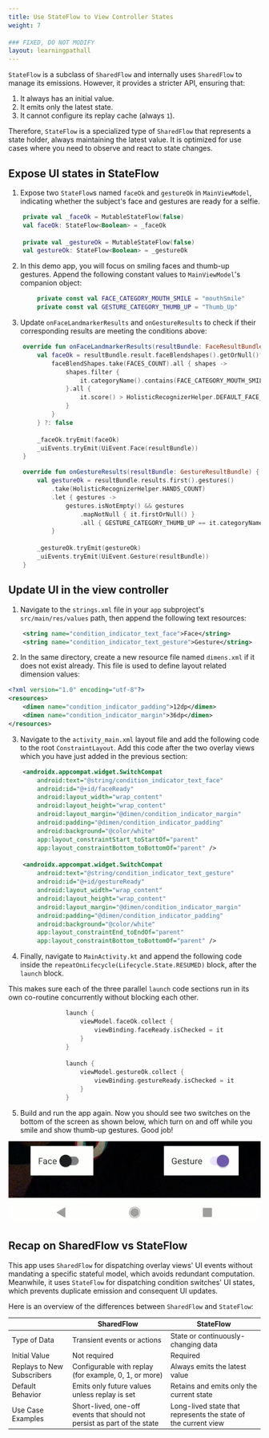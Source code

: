 ```yaml
---
title: Use StateFlow to View Controller States
weight: 7

### FIXED, DO NOT MODIFY
layout: learningpathall
---
```


`StateFlow` is a subclass of `SharedFlow` and internally uses `SharedFlow` to manage its emissions. However, it provides a stricter API, ensuring that:
1. It always has an initial value.
2. It emits only the latest state.
3. It cannot configure its replay cache (always `1`).

Therefore, `StateFlow` is a specialized type of `SharedFlow` that represents a state holder, always maintaining the latest value. It is optimized for use cases where you need to observe and react to state changes.

## Expose UI states in StateFlow

1. Expose two `StateFlow`s named `faceOk` and `gestureOk` in `MainViewModel`, indicating whether the subject's face and gestures are ready for a selfie.

```kotlin
    private val _faceOk = MutableStateFlow(false)
    val faceOk: StateFlow<Boolean> = _faceOk

    private val _gestureOk = MutableStateFlow(false)
    val gestureOk: StateFlow<Boolean> = _gestureOk
```

2. In this demo app, you will focus on smiling faces and thumb-up gestures. Append the following constant values to `MainViewModel`'s companion object: 

```kotlin
        private const val FACE_CATEGORY_MOUTH_SMILE = "mouthSmile"
        private const val GESTURE_CATEGORY_THUMB_UP = "Thumb_Up"
```

3. Update `onFaceLandmarkerResults` and `onGestureResults` to check if their corresponding results are meeting the conditions above:

```kotlin
    override fun onFaceLandmarkerResults(resultBundle: FaceResultBundle) {
        val faceOk = resultBundle.result.faceBlendshapes().getOrNull()?.let { faceBlendShapes ->
            faceBlendShapes.take(FACES_COUNT).all { shapes ->
                shapes.filter {
                    it.categoryName().contains(FACE_CATEGORY_MOUTH_SMILE)
                }.all {
                    it.score() > HolisticRecognizerHelper.DEFAULT_FACE_SHAPE_SCORE_THRESHOLD
                }
            }
        } ?: false

        _faceOk.tryEmit(faceOk)
        _uiEvents.tryEmit(UiEvent.Face(resultBundle))
    }
```

```kotlin
    override fun onGestureResults(resultBundle: GestureResultBundle) {
        val gestureOk = resultBundle.results.first().gestures()
            .take(HolisticRecognizerHelper.HANDS_COUNT)
            .let { gestures ->
                gestures.isNotEmpty() && gestures
                    .mapNotNull { it.firstOrNull() }
                    .all { GESTURE_CATEGORY_THUMB_UP == it.categoryName() }
            }

        _gestureOk.tryEmit(gestureOk)
        _uiEvents.tryEmit(UiEvent.Gesture(resultBundle))
    }
```

## Update UI in the view controller

1. Navigate to the `strings.xml` file in your `app` subproject's `src/main/res/values` path, then append the following text resources:

```xml
    <string name="condition_indicator_text_face">Face</string>
    <string name="condition_indicator_text_gesture">Gesture</string>
```

2. In the same directory, create a new resource file named `dimens.xml` if it does not exist already. This file is used to define layout related dimension values:

```xml
<?xml version="1.0" encoding="utf-8"?>
<resources>
    <dimen name="condition_indicator_padding">12dp</dimen>
    <dimen name="condition_indicator_margin">36dp</dimen>
</resources>
```

3. Navigate to the `activity_main.xml` layout file and add the following code to the root `ConstraintLayout`. Add this code after the two overlay views which you have just added in the previous section:

```xml
    <androidx.appcompat.widget.SwitchCompat
        android:text="@string/condition_indicator_text_face"
        android:id="@+id/faceReady"
        android:layout_width="wrap_content"
        android:layout_height="wrap_content"
        android:layout_margin="@dimen/condition_indicator_margin"
        android:padding="@dimen/condition_indicator_padding"
        android:background="@color/white"
        app:layout_constraintStart_toStartOf="parent"
        app:layout_constraintBottom_toBottomOf="parent" />

    <androidx.appcompat.widget.SwitchCompat
        android:text="@string/condition_indicator_text_gesture"
        android:id="@+id/gestureReady"
        android:layout_width="wrap_content"
        android:layout_height="wrap_content"
        android:layout_margin="@dimen/condition_indicator_margin"
        android:padding="@dimen/condition_indicator_padding"
        android:background="@color/white"
        app:layout_constraintEnd_toEndOf="parent"
        app:layout_constraintBottom_toBottomOf="parent" />
```

4. Finally, navigate to `MainActivity.kt` and append the following code inside the `repeatOnLifecycle(Lifecycle.State.RESUMED)` block, after the `launch` block. 

This makes sure each of the three parallel `launch` code sections run in its own co-routine concurrently without blocking each other.

```kotlin
                launch {
                    viewModel.faceOk.collect {
                        viewBinding.faceReady.isChecked = it
                    }
                }

                launch {
                    viewModel.gestureOk.collect {
                        viewBinding.gestureReady.isChecked = it
                    }
                }
```

5. Build and run the app again.
Now you should see two switches on the bottom of the screen as shown below, which turn on and off while you smile and show thumb-up gestures. Good job!

![indicator UI](images/7/indicator%20ui.png)

## Recap on SharedFlow vs StateFlow

This app uses `SharedFlow` for dispatching overlay views' UI events without mandating a specific stateful model, which avoids redundant computation. Meanwhile, it uses `StateFlow` for dispatching condition switches' UI states, which prevents duplicate emission and consequent UI updates.

Here is an overview of the differences between `SharedFlow` and `StateFlow`:

|  | SharedFlow | StateFlow |
| --- | --- | --- |
| Type of Data | Transient events or actions | State or continuously-changing data |
| Initial Value | Not required | Required | 
| Replays to New Subscribers | Configurable with replay (for example, 0, 1, or more) | Always emits the latest value |
| Default Behavior | Emits only future values unless replay is set | Retains and emits only the current state |
| Use Case Examples | Short-lived, one-off events that should not persist as part of the state | Long-lived state that represents the state of the current view |
